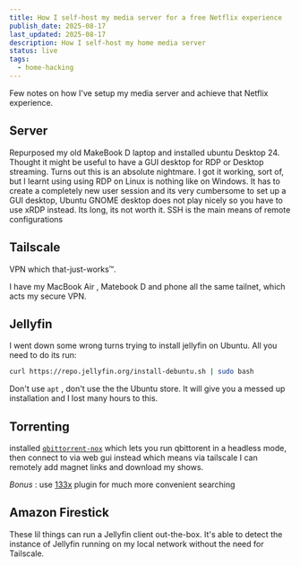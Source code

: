 ```yaml
---
title: How I self-host my media server for a free Netflix experience
publish_date: 2025-08-17
last_updated: 2025-08-17
description: How I self-host my home media server
status: live
tags:
  - home-hacking
---
```


Few notes on how I've setup my media server and achieve that Netflix experience.

## Server

Repurposed my old MakeBook D laptop and installed ubuntu Desktop 24. Thought it might be useful to have a GUI desktop for RDP or Desktop streaming. Turns out this is an absolute nightmare. I got it working, sort of, but I learnt using using RDP on Linux is nothing like on Windows. It has to create a completely new user session and its very cumbersome to set up a GUI desktop, Ubuntu GNOME desktop does not play nicely so you have to use xRDP instead. Its long, its not worth it. SSH is the main means of remote configurations

## Tailscale

VPN which that-just-works™️.

I have my MacBook Air , Matebook D and phone all the same tailnet, which acts my secure VPN.

## Jellyfin

I went down some wrong turns trying to install jellyfin on Ubuntu. All you need to do its run:

```bash
curl https://repo.jellyfin.org/install-debuntu.sh | sudo bash
```

Don't use `apt` , don't use the the Ubuntu store. It will give you a messed up installation and I lost many hours to this.

## Torrenting

installed [`qbittorrent-nox`](<https://github.com/qbittorrent/qBittorrent/wiki/Running-qBittorrent-without-X-server-(WebUI-only,-systemd-service-set-up,-Ubuntu-15.04-or-newer)>) which lets you run qbittorent in a headless mode, then connect to via web gui instead which means via tailscale I can remotely add magnet links and download my shows.

*Bonus* : use [133x](https://github.com/v1k45/1337x-qBittorrent-search-plugin?utm_source=chatgpt.com) plugin for much more convenient searching

## Amazon Firestick

These lil things can run a Jellyfin client out-the-box. It's able to detect the instance of Jellyfin running on my local network without the need for Tailscale.
